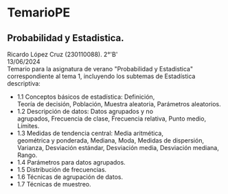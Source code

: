 # TemarioPE     
## Probabilidad y Estadistica.      

Ricardo López Cruz (230110088).
2°'B'            
13/06/2024          
Temario para la asignatura de verano "Probabilidad y Estadistica"        correspondiente al tema 1, incluyendo los subtemas de Estadística descriptiva:         

- 1.1 Conceptos básicos de estadística: Definición,      
      Teoría de decisión, Población, Muestra aleatoria, 
      Parámetros aleatorios. 
- 1.2 Descripción de datos: Datos agrupados y no         
      agrupados,  Frecuencia  de  clase,  Frecuencia  relativa, 
      Punto medio, Límites. 
- 1.3 Medidas  de  tendencia  central:  Media  aritmética,      
      geométrica y ponderada, Mediana, Moda, Medidas de 
      dispersión, Varianza, Desviación estándar, 
      Desviación media, Desviación mediana, Rango. 
- 1.4  Parámetros para datos agrupados.      
- 1.5  Distribución de frecuencias.      
- 1.6  Técnicas de agrupación de datos.      
- 1.7  Técnicas de muestreo.         
